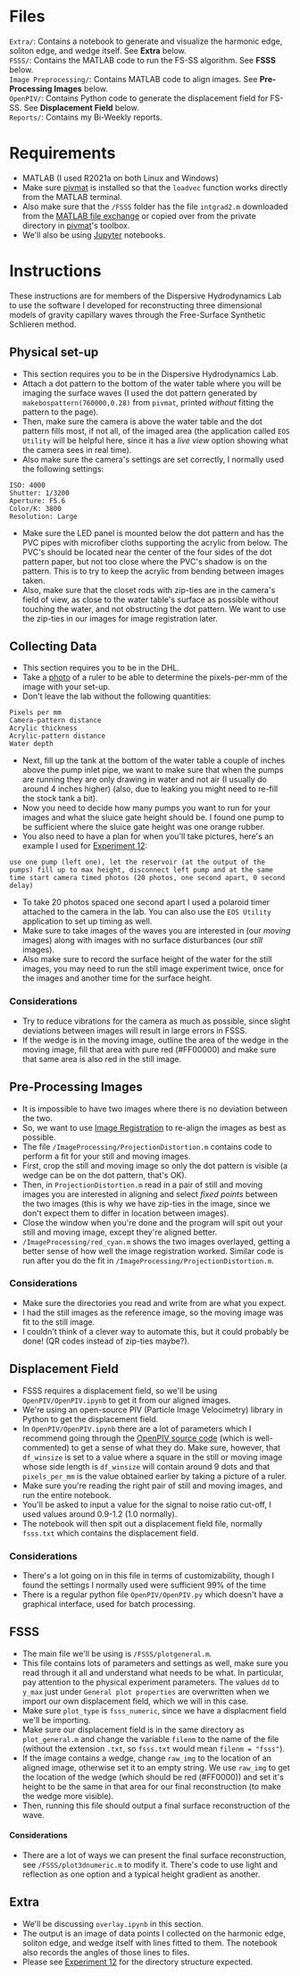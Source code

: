 # Files

`Extra/`: Contains a notebook to generate and visualize the harmonic edge, soliton edge, and wedge itself. See **Extra** below.  
`FSSS/`: Contains the MATLAB code to run the FS-SS algorithm. See **FSSS** below.  
`Image Preprocessing/`: Contains MATLAB code to align images. See **Pre-Processing Images** below.  
`OpenPIV/`: Contains Python code to generate the displacement field for FS-SS. See **Displacement Field** below.  
`Reports/`: Contains my Bi-Weekly reports.  

# Requirements
* MATLAB (I used R2021a on both Linux and Windows)
* Make sure [pivmat](http://www.fast.u-psud.fr/pivmat/) is installed so that the `loadvec` function works directly from the MATLAB terminal.
* Also make sure that the `/FSSS` folder has the file `intgrad2.m` downloaded from the [MATLAB file exchange](https://www.mathworks.com/matlabcentral/fileexchange/9734-inverse-integrated-gradient?s_tid=srchtitle) or copied over from the private directory in [pivmat](http://www.fast.u-psud.fr/pivmat/)'s toolbox.
* We'll also be using [Jupyter](https://jupyter.org/) notebooks.

# Instructions

These instructions are for members of the Dispersive Hydrodynamics Lab to use the software I developed for reconstructing three dimensional models of gravity capillary waves through the Free-Surface Synthetic Schlieren method.

## Physical set-up
* This section requires you to be in the Dispersive Hydrodynamics Lab.
* Attach a dot pattern to the bottom of the water table where you will be imaging the surface waves (I used the dot pattern generated by `makebospattern(760000,0.28)` from `pivmat`, printed *without* fitting the pattern to the page).
* Then, make sure the camera is above the water table and the dot pattern fills most, if not all, of the imaged area (the application called `EOS Utility` will be helpful here, since it has a *live view* option showing what the camera sees in real time).
* Also make sure the camera's settings are set correctly, I normally used the following settings:
```
ISO: 4000
Shutter: 1/3200
Aperture: F5.6
Color/K: 3800
Resolution: Large
``` 
* Make sure the LED panel is mounted below the dot pattern and has the PVC pipes with microfiber cloths supporting the acrylic from below. The PVC's should be located near the center of the four sides of the dot pattern paper, but not too close where the PVC's shadow is on the pattern. This is to try to keep the acrylic from bending between images taken.
* Also, make sure that the closet rods with zip-ties are in the camera's field of view, as close to the water table's surface as possible without touching the water, and not obstructing the dot pattern. We want to use the zip-ties in our images for image registration later.

## Collecting Data
* This section requires you to be in the DHL.
* Take a [photo](https://drive.google.com/file/d/1osWzPG0wka1-RvSXWasxabIIJ9RdS4dJ/view?usp=sharing) of a ruler to be able to determine the pixels-per-mm of the image with your set-up.
* Don't leave the lab without the following quantities:
```
Pixels per mm
Camera-pattern distance
Acrylic thickness
Acrylic-pattern distance
Water depth
```
* Next, fill up the tank at the bottom of the water table a couple of inches above the pump inlet pipe, we want to make sure that when the pumps are running they are only drawing in water and not air (I usually do around 4 inches higher) (also, due to leaking you might need to re-fill the stock tank a bit).
* Now you need to decide how many pumps you want to run for your images and what the sluice gate height should be. I found one pump to be sufficient where the sluice gate height was one orange rubber.
* You also need to have a plan for when you'll take pictures, here's an example I used for [Experiment 12](https://drive.google.com/drive/folders/1MctLo6h8wRmsJgD5uGMNowbEexO-CRRa?usp=sharing):
```
use one pump (left one), let the reservoir (at the output of the pumps) fill up to max height, disconnect left pump and at the same time start camera timed photos (20 photos, one second apart, 0 second delay)
```
* To take 20 photos spaced one second apart I used a polaroid timer attached to the camera in the lab. You can also use the `EOS Utility` application to set up timing as well.
* Make sure to take images of the waves you are interested in (our *moving* images) along with images with no surface disturbances (our *still* images).
* Also make sure to record the surface height of the water for the still images, you may need to run the still image experiment twice, once for the images and another time for the surface height.

### Considerations
* Try to reduce vibrations for the camera as much as possible, since slight deviations between images will result in large errors in FSSS.
* If the wedge is in the moving image, outline the area of the wedge in the moving image, fill that area with pure red (#FF00000) and make sure that same area is also red in the still image.

## Pre-Processing Images
* It is impossible to have two images where there is no deviation between the two.
* So, we want to use [Image Registration](https://www.mathworks.com/help/images/ref/fitgeotrans.html) to re-align the images as best as possible.
* The file `/ImageProcessing/ProjectionDistortion.m` contains code to perform a fit for your still and moving images.
* First, crop the still and moving image so only the dot pattern is visible (a wedge can be on the dot pattern, that's OK).
* Then, in `ProjectionDistortion.m` read in a pair of still and moving images you are interested in aligning and select *fixed points* between the two images (this is why we have zip-ties in the image, since we don't expect them to differ in location between images).
* Close the window when you're done and the program will spit out your still and moving image, except they're aligned better.
* `/ImageProcessing/red_cyan.m` shows the two images overlayed, getting a better sense of how well the image registration worked. Similar code is run after you do the fit in `/ImageProcessing/ProjectionDistortion.m`.

### Considerations
* Make sure the directories you read and write from are what you expect.
* I had the still images as the reference image, so the moving image was fit to the still image.
* I couldn't think of a clever way to automate this, but it could probably be done! (QR codes instead of zip-ties maybe?).

## Displacement Field
* FSSS requires a displacement field, so we'll be using `OpenPIV/OpenPIV.ipynb` to get it from our aligned images.
* We're using an open-source PIV (Particle Image Velocimetry) library in Python to get the displacement field.
* In `OpenPIV/OpenPIV.ipynb` there are a lot of parameters which I recommend going through the [OpenPIV source code](https://github.com/OpenPIV/openpiv-python/tree/master/openpiv) (which is well-commented) to get a sense of what they do. Make sure, however, that `df_winsize` is set to a value where a square in the still or moving image whose side length is `df_winsize` will contain around 9 dots and that `pixels_per_mm` is the value obtained earlier by taking a picture of a ruler.
* Make sure you're reading the right pair of still and moving images, and run the entire notebook.
* You'll be asked to input a value for the signal to noise ratio cut-off, I used values around 0.9-1.2 (1.0 normally).
* The notebook will then spit out a displacement field file, normally `fsss.txt` which contains the displacement field.

### Considerations
* There's a lot going on in this file in terms of customizability, though I found the settings I normally used were sufficient 99% of the time
* There is a regular python file `OpenPIV/OpenPIV.py` which doesn't have a graphical interface, used for batch processing.

## FSSS 
* The main file we'll be using is `/FSSS/plotgeneral.m`.
* This file contains lots of parameters and settings as well, make sure you read through it all and understand what needs to be what. In particular, pay attention to the physical experiment parameters. The values `dd` to `y_max` just under `General plot properties` are overwritten when we import our own displacement field, which we will in this case.
* Make sure `plot_type` is `fsss_numeric`, since we have a displacment field we'll be importing.
* Make sure our displacement field is in the same directory as `plot_general.m` and change the variable `filenm` to the name of the file (without the extension `.txt`, so `fsss.txt` would mean `filenm = "fsss"`).
* If the image contains a wedge, change `raw_img` to the location of an aligned image, otherwise set it to an empty string. We use `raw_img` to get the location of the wedge (which should be red (#FF0000)) and set it's height to be the same in that area for our final reconstruction (to make the wedge more visible).
* Then, running this file should output a final surface reconstruction of the wave.

#### Considerations
* There are a lot of ways we can present the final surface reconstruction, see `/FSSS/plot3dnumeric.m` to modify it. There's code to use light and reflection as one option and a typical height gradient as another.

## Extra

* We'll be discussing `overlay.ipynb` in this section.
* The output is an image of data points I collected on the harmonic edge, soliton edge, and wedge itself with lines fitted to them. The notebook also records the angles of those lines to files.
* Please see [Experiment 12](https://drive.google.com/drive/folders/1MctLo6h8wRmsJgD5uGMNowbEexO-CRRa?usp=sharing) for the directory structure expected.
